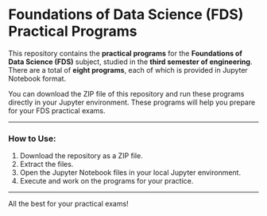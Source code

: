 # Foundations of Data Science (FDS) Practical Programs

This repository contains the **practical programs** for the **Foundations of Data Science (FDS)** subject, studied in the **third semester of engineering**. There are a total of **eight programs**, each of which is provided in Jupyter Notebook format.

You can download the ZIP file of this repository and run these programs directly in your Jupyter environment. These programs will help you prepare for your FDS practical exams.

---

### How to Use:
1. Download the repository as a ZIP file.
2. Extract the files.
3. Open the Jupyter Notebook files in your local Jupyter environment.
4. Execute and work on the programs for your practice.

---

All the best for your practical exams!